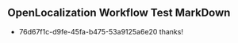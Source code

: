 ## OpenLocalization Workflow Test MarkDown
* 76d67f1c-d9fe-45fa-b475-53a9125a6e20 thanks!

<!--HONumber=Aug16_HO3-->


